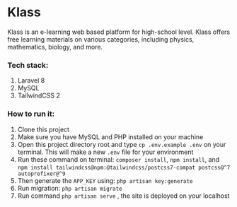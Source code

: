 # Klass

Klass is an e-learning web based platform for high-school level.
Klass offers free learning materials on various categories, including physics, mathematics, biology, and more. 

### Tech stack:
1. Laravel 8
2. MySQL
3. TailwindCSS 2

### How to run it:
1. Clone this project
2. Make sure you have MySQL and PHP installed on your machine
3. Open this project directory root and type `cp .env.example .env` on your terminal. This will make a new `.env` file for your environment
4. Run these command on terminal: `composer install`, `npm install`, and `npm install tailwindcss@npm:@tailwindcss/postcss7-compat postcss@^7 autoprefixer@^9`
5. Then generate the `APP_KEY` using: `php artisan key:generate`
6. Run migration: `php artisan migrate`
7. Run command `php artisan serve` , the site is deployed on your localhost
